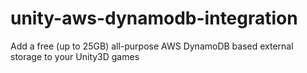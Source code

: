 # unity-aws-dynamodb-integration
Add a free (up to 25GB) all-purpose AWS DynamoDB based external storage to your Unity3D games 
